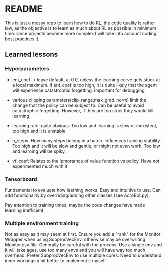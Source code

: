 # README
This is just a messy repo to learn how to do RL, the code quality is rather low, as the objective is to learn as much about RL as possible in minimum time. Once projects become more complex I will take into account coding best practices :)


## Learned lessons

### Hyperparameters
- ent_coef -> leave default, at 0.0, unless the learning curve gets stuck at a local maximum. If ent_coef is too high, it is quite likely that the agent will experience catastrophic forgetting. Important for debugging

- various clipping parameters(clip_range,max_grad_norm) limit the change that the policy can be subject to. Can be useful to avoid catastrophic forgetting. However, if they are too strict they would kill learning

- learning rate: quite obvious. Too low and learning is slow or inexistent, too high and it is unstable

- n_steps: How many steps belong in a batch. Influences training stability. Too high and it will be slow and gentle, or might not even work. Too low and learning will be spiky.

- vf_coef: Relates to the ipmortance of value function vs policy. Have not experimented much with it

### Tensorboard
Fundamental to evaluate how learning works. Easy and intuitive to use. Can add functionality by overriding/adding other classes (see AcroBot.py).

Pay attention to training times, maybe the code changes have made learning inefficient

### Multiple environment training
Not as easy as it may seem at first. Ensure you add a "rank" for the Monitor Wrapper when using SubprocVecEnv, otherwise may be overwriting Monitor.csv file. Generally be careful with the process. Use a single env and it will take ages, use too many envs and you will have way too much overhead. Prefer SubprocVecEnv to use multiple cores. Need to understand inner workings a bit better to implement it myself.


